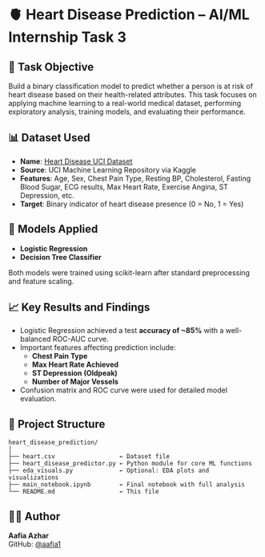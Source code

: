 
# 🫀 Heart Disease Prediction – AI/ML Internship Task 3

## 📌 Task Objective
Build a binary classification model to predict whether a person is at risk of heart disease based on their health-related attributes. This task focuses on applying machine learning to a real-world medical dataset, performing exploratory analysis, training models, and evaluating their performance.

## 📊 Dataset Used
- **Name**: [Heart Disease UCI Dataset](https://www.kaggle.com/datasets/cherngs/heart-disease-cleveland-uci)
- **Source**: UCI Machine Learning Repository via Kaggle
- **Features**: Age, Sex, Chest Pain Type, Resting BP, Cholesterol, Fasting Blood Sugar, ECG results, Max Heart Rate, Exercise Angina, ST Depression, etc.
- **Target**: Binary indicator of heart disease presence (0 = No, 1 = Yes)

## 🧠 Models Applied
- **Logistic Regression**
- **Decision Tree Classifier**

Both models were trained using scikit-learn after standard preprocessing and feature scaling.

## 📈 Key Results and Findings
- Logistic Regression achieved a test **accuracy of ~85%** with a well-balanced ROC-AUC curve.
- Important features affecting prediction include:
  - **Chest Pain Type**
  - **Max Heart Rate Achieved**
  - **ST Depression (Oldpeak)**
  - **Number of Major Vessels**
- Confusion matrix and ROC curve were used for detailed model evaluation.

## 📂 Project Structure
```
heart_disease_prediction/
│
├── heart.csv                  ← Dataset file
├── heart_disease_predictor.py ← Python module for core ML functions
├── eda_visuals.py             ← Optional: EDA plots and visualizations
├── main_notebook.ipynb        ← Final notebook with full analysis
└── README.md                  ← This file
```

## 👩‍💻 Author
**Aafia Azhar**  
GitHub: [@aafia1](https://github.com/aafia1)

